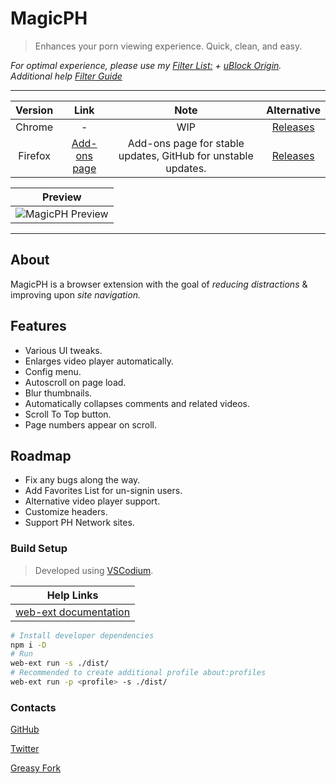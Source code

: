 # MagicPH

> Enhances your porn viewing experience. Quick, clean, and easy.

*For optimal experience, please use my [Filter List:](https://github.com/magicoflolis/Magic-PH/blame/master/FilterList/MagicPH.txt) + [uBlock Origin](https://github.com/gorhill/uBlock#readme). Additional help [Filter Guide](https://github.com/gorhill/uBlock/wiki/Filter-lists-from-around-the-web)*

***

| Version | Link | Note | Alternative |
|:----------:|:----------:|:----------:|:----------:|
Chrome | - | WIP | [Releases](https://github.com/magicoflolis/Magic-PH/releases)
Firefox | [Add-ons page](https://addons.mozilla.org/addon/magicph) | Add-ons page for stable updates, GitHub for unstable updates. | [Releases](https://github.com/magicoflolis/Magic-PH/releases)

| Preview |
|:----------:|
![MagicPH Preview]()|

***

## About

MagicPH is a browser extension with the goal of *reducing distractions* & improving upon *site navigation.*

## **Features**

* Various UI tweaks.
* Enlarges video player automatically.
* Config menu.
* Autoscroll on page load.
* Blur thumbnails.
* Automatically collapses comments and related videos.
* Scroll To Top button.
* Page numbers appear on scroll.

## Roadmap

* Fix any bugs along the way.
* Add Favorites List for un-signin users.
* Alternative video player support.
* Customize headers.
* Support PH Network sites.

### Build Setup

> Developed using [VSCodium](https://vscodium.com).

| Help Links |
|:----------:|
[web-ext documentation](https://extensionworkshop.com/documentation/develop/getting-started-with-web-ext/) |

```bash
# Install developer dependencies
npm i -D
# Run
web-ext run -s ./dist/
# Recommended to create additional profile about:profiles
web-ext run -p <profile> -s ./dist/
```

### Contacts

[GitHub](https://github.com/magicoflolis)

[Twitter](https://twitter.com/for_lollipops)

[Greasy Fork](https://greasyfork.org/users/166061)
